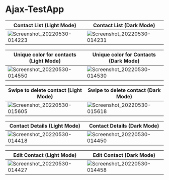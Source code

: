 # Ajax-TestApp

| Contact List (Light Mode) | Contact List (Dark Mode) |
| --- | --- |
| ![Screenshot_20220530-014223](https://user-images.githubusercontent.com/7971312/170894351-e44e1663-9ae9-444e-bc11-093686bdc577.png) | ![Screenshot_20220530-014231](https://user-images.githubusercontent.com/7971312/170894370-7410e625-0ffa-4faa-b67f-290be05673c3.png) |

| Unique color for contacts (Light Mode) | Unique color for Contacts (Dark Mode) |
| --- | --- |
| ![Screenshot_20220530-014550](https://user-images.githubusercontent.com/7971312/170894617-634f533b-af8d-4853-9f80-c47a365eae26.png) | ![Screenshot_20220530-014530](https://user-images.githubusercontent.com/7971312/170894651-73227aa0-5aff-4cd9-aa9d-b9e25d358343.png) |

| Swipe to delete contact (Light Mode) | Swipe to delete contact (Dark Mode) |
| --- | --- |
| ![Screenshot_20220530-015605](https://user-images.githubusercontent.com/7971312/170894698-5447459f-86dd-4b2f-bf2e-86c773596d56.png) | ![Screenshot_20220530-015618](https://user-images.githubusercontent.com/7971312/170894709-30a29b33-85be-499a-87dd-68573dc2a4da.png) |

| Contact Details (Light Mode) | Contact Details (Dark Mode) |
| --- | --- |
| ![Screenshot_20220530-014418](https://user-images.githubusercontent.com/7971312/170894732-f19d60f9-c65d-459f-a895-ee61cd58fe26.png) | ![Screenshot_20220530-014450](https://user-images.githubusercontent.com/7971312/170894733-73feb0eb-03bc-460a-9e4e-8ec81f3f5a64.png) |

| Edit Contact (Light Mode) | Edit Contact (Dark Mode) |
| --- | --- |
| ![Screenshot_20220530-014427](https://user-images.githubusercontent.com/7971312/170894757-f8054bee-557c-4bca-a4b6-1ac14e232a77.png) | ![Screenshot_20220530-014458](https://user-images.githubusercontent.com/7971312/170894764-0b355a57-2b18-4943-aa37-6e61b80e2edb.png) |
